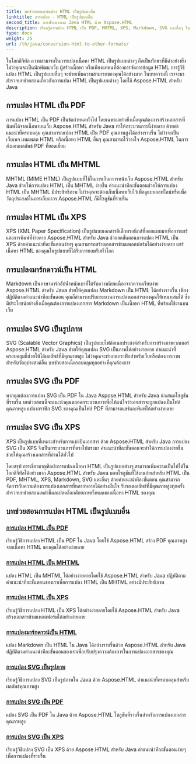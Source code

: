 ```yaml
---
title: บทช่วยสอนการแปลง HTML เป็นรูปแบบอื่น
linktitle: การแปลง - HTML เป็นรูปแบบอื่น
second_title: การประมวลผล Java HTML ด้วย Aspose.HTML
description: เรียนรู้การแปลง HTML เป็น PDF, MHTML, XPS, Markdown, SVG และอื่นๆ ใน Java โดยใช้ Aspose.HTML การแปลงเอกสารคุณภาพสูงทำได้ง่าย
type: docs
weight: 25
url: /th/java/conversion-html-to-other-formats/
---
```


ในโลกดิจิทัล ความสามารถในการแปลงเนื้อหา HTML เป็นรูปแบบต่างๆ ถือเป็นทักษะที่มีค่าอย่างยิ่ง ไม่ว่าคุณจะเป็นนักพัฒนาเว็บ ผู้สร้างเนื้อหา หรือเพียงแค่คนที่ต้องการจัดการข้อมูล HTML การรู้วิธีแปลง HTML เป็นรูปแบบอื่นๆ จะช่วยเพิ่มความสามารถของคุณได้อย่างมาก ในบทความนี้ เราจะมาสำรวจบทช่วยสอนเกี่ยวกับการแปลง HTML เป็นรูปแบบต่างๆ โดยใช้ Aspose.HTML สำหรับ Java

## การแปลง HTML เป็น PDF

การแปลง HTML เป็น PDF เป็นข้อกำหนดทั่วไป โดยเฉพาะอย่างยิ่งเมื่อคุณต้องการสร้างเอกสารที่พิมพ์ได้จากเนื้อหาบนเว็บ Aspose.HTML สำหรับ Java ทำให้กระบวนการนี้ง่ายดาย ด้วยคำแนะนำที่ครอบคลุม คุณสามารถแปลง HTML เป็น PDF คุณภาพสูงได้อย่างราบรื่น ไม่ว่าจะเป็นเว็บเพจ เทมเพลต HTML หรือเนื้อหา HTML อื่นๆ คุณสามารถไว้วางใจ Aspose.HTML ในการส่งมอบผลลัพธ์ PDF ที่ยอดเยี่ยม

## การแปลง HTML เป็น MHTML

MHTML (MIME HTML) เป็นรูปแบบที่ใช้ในการเก็บถาวรหน้าเว็บ Aspose.HTML สำหรับ Java ช่วยให้การแปลง HTML เป็น MHTML ง่ายขึ้น คำแนะนำทีละขั้นตอนช่วยให้การแปลง HTML เป็น MHTML มีประสิทธิภาพ ไม่ว่าคุณจะต้องเก็บเนื้อหาเว็บไว้เพื่อดูแบบออฟไลน์หรือเพื่อวัตถุประสงค์ในการเก็บถาวร Aspose.HTML ก็มีโซลูชันที่ราบรื่น

## การแปลง HTML เป็น XPS

XPS (XML Paper Specification) เป็นรูปแบบเอกสารอิเล็กทรอนิกส์ที่ออกแบบมาเพื่อการแชร์และการพิมพ์ที่ง่ายดาย Aspose.HTML สำหรับ Java ช่วยลดขั้นตอนการแปลง HTML เป็น XPS ด้วยคำแนะนำทีละขั้นตอนง่ายๆ คุณสามารถสร้างเอกสารข้ามแพลตฟอร์มได้อย่างง่ายดาย แชร์เนื้อหา HTML ของคุณในรูปแบบที่ได้รับการยอมรับทั่วโลก

## การแปลงมาร์กดาวน์เป็น HTML

Markdown เป็นภาษามาร์กอัปน้ำหนักเบาที่ได้รับความนิยมเนื่องจากความเรียบง่าย Aspose.HTML สำหรับ Java ช่วยให้คุณแปลง Markdown เป็น HTML ได้อย่างราบรื่น เพียงปฏิบัติตามคำแนะนำทีละขั้นตอน คุณก็สามารถปรับกระบวนการแปลงเอกสารของคุณให้เหมาะสมได้ ซึ่งมีประโยชน์อย่างยิ่งเมื่อคุณต้องการแปลงเอกสาร Markdown เป็นเนื้อหา HTML ที่พร้อมใช้งานบนเว็บ

## การแปลง SVG เป็นรูปภาพ

SVG (Scalable Vector Graphics) เป็นรูปแบบไฟล์อเนกประสงค์สำหรับการสร้างภาพเวกเตอร์ Aspose.HTML สำหรับ Java ช่วยให้คุณแปลง SVG เป็นภาพได้อย่างง่ายดาย คำแนะนำที่ครอบคลุมนี้ช่วยให้ได้ผลลัพธ์ที่มีคุณภาพสูง ไม่ว่าคุณจะทำงานกราฟิกสำหรับเว็บหรือต้องการภาพสำหรับวัตถุประสงค์อื่น บทช่วยสอนนี้ครอบคลุมทุกอย่างที่คุณต้องการ

## การแปลง SVG เป็น PDF

หากคุณต้องการแปลง SVG เป็น PDF ใน Java Aspose.HTML สำหรับ Java นำเสนอโซลูชันที่ราบรื่น บทช่วยสอนนี้จะแนะนำคุณตลอดกระบวนการเพื่อให้แน่ใจว่าเอกสารจะถูกแปลงเป็นไฟล์คุณภาพสูง แปลงกราฟิก SVG ของคุณเป็นไฟล์ PDF ที่สามารถแชร์และพิมพ์ได้อย่างง่ายดาย

## การแปลง SVG เป็น XPS

XPS เป็นรูปแบบที่เหมาะสำหรับการแบ่งปันเอกสาร ด้วย Aspose.HTML สำหรับ Java การแปลง SVG เป็น XPS จึงเป็นกระบวนการที่ตรงไปตรงมา คำแนะนำทีละขั้นตอนจะทำให้การแปลงง่ายขึ้น ช่วยให้คุณสร้างเอกสารที่อ่านได้ทั่วไป

โดยสรุป การเชี่ยวชาญศิลปะการแปลงเนื้อหา HTML เป็นรูปแบบต่างๆ สามารถเพิ่มความเป็นไปได้ในโลกดิจิทัลได้อย่างมาก Aspose.HTML สำหรับ Java มอบโซลูชันที่ใช้งานง่ายสำหรับ HTML เป็น PDF, MHTML, XPS, Markdown, SVG และอื่นๆ ด้วยคำแนะนำทีละขั้นตอน คุณสามารถจัดการกับความต้องการแปลงเอกสารที่หลากหลายได้อย่างมั่นใจ รับรองผลลัพธ์ที่มีคุณภาพสูงทุกครั้ง สำรวจบทช่วยสอนเหล่านี้และปลดล็อกศักยภาพทั้งหมดของเนื้อหา HTML ของคุณ

## บทช่วยสอนการแปลง HTML เป็นรูปแบบอื่น
### [การแปลง HTML เป็น PDF](./convert-html-to-pdf/)
เรียนรู้วิธีการแปลง HTML เป็น PDF ใน Java โดยใช้ Aspose.HTML สร้าง PDF คุณภาพสูงจากเนื้อหา HTML ของคุณได้อย่างง่ายดาย
### [การแปลง HTML เป็น MHTML](./convert-html-to-mhtml/)
แปลง HTML เป็น MHTML ได้อย่างง่ายดายโดยใช้ Aspose.HTML สำหรับ Java ปฏิบัติตามคำแนะนำทีละขั้นตอนของเราเพื่อการแปลง HTML เป็น MHTML อย่างมีประสิทธิภาพ
### [การแปลง HTML เป็น XPS](./convert-html-to-xps/)
เรียนรู้วิธีการแปลง HTML เป็น XPS ได้อย่างง่ายดายโดยใช้ Aspose.HTML สำหรับ Java สร้างเอกสารข้ามแพลตฟอร์มได้อย่างง่ายดาย
### [การแปลงมาร์กดาวน์เป็น HTML](./convert-markdown-to-html/)
แปลง Markdown เป็น HTML ใน Java ได้อย่างราบรื่นด้วย Aspose.HTML สำหรับ Java ปฏิบัติตามคำแนะนำทีละขั้นตอนของเราเพื่อปรับปรุงความต้องการในการแปลงเอกสารของคุณ
### [การแปลง SVG เป็นรูปภาพ](./convert-svg-to-image/)
เรียนรู้วิธีการแปลง SVG เป็นรูปภาพใน Java ด้วย Aspose.HTML คำแนะนำที่ครอบคลุมสำหรับผลลัพธ์คุณภาพสูง
### [การแปลง SVG เป็น PDF](./convert-svg-to-pdf/)
แปลง SVG เป็น PDF ใน Java ด้วย Aspose.HTML โซลูชันที่ราบรื่นสำหรับการแปลงเอกสารคุณภาพสูง
### [การแปลง SVG เป็น XPS](./convert-svg-to-xps/)
เรียนรู้วิธีแปลง SVG เป็น XPS ด้วย Aspose.HTML สำหรับ Java คำแนะนำทีละขั้นตอนง่ายๆ เพื่อการแปลงที่ราบรื่น
